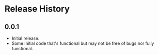 # Release History

## 0.0.1

- Initial release.
- Some initial code that's functional but may not be free of bugs nor fully functional.
